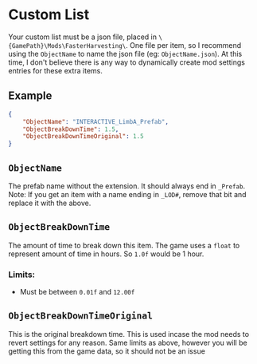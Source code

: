 # Custom List
Your custom list must be a json file, placed in `\{GamePath}\Mods\FasterHarvesting\`. One file per item, so I recommend using the `ObjectName` to name the json file (eg: `ObjectName.json`). At this time, I don't believe there is any way to dynamically create mod settings entries for these extra items.
<br/>
## Example

```json
{
	"ObjectName": "INTERACTIVE_LimbA_Prefab",
	"ObjectBreakDownTime": 1.5,
	"ObjectBreakDownTimeOriginal": 1.5
}
```

## `ObjectName` 
The prefab name without the extension. It should always end in `_Prefab`.<br/>
Note: If you get an item with a name ending in `_LOD#`, remove that bit and replace it with the above.
## `ObjectBreakDownTime` 
The amount of time to break down this item. The game uses a `float` to represent amount of time in hours. So `1.0f` would be 1 hour.<br/>
### Limits:
* Must be between `0.01f` and `12.00f`
## `ObjectBreakDownTimeOriginal`
This is the original breakdown time. This is used incase the mod needs to revert settings for any reason. Same limits as above, however you will be getting this from the game data, so it should not be an issue
